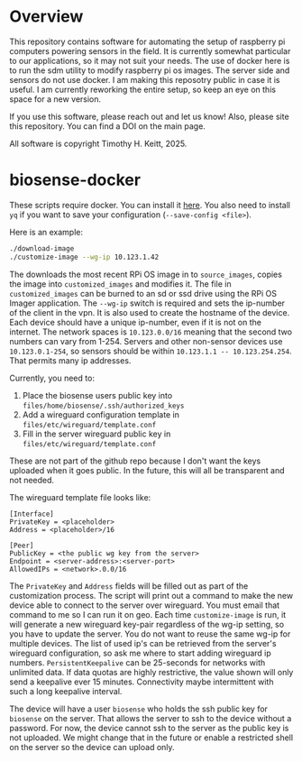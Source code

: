 # Overview

This repository contains software for automating the setup of raspberry pi computers powering sensors in the field. It is currently somewhat particular to our applications, so it may not suit your needs. The use of docker here is to run the sdm utility to modify raspberry pi os images. The server side and sensors do not use docker. I am making this reposotry public in case it is useful. I am currently reworking the entire setup, so keep an eye on this space for a new version.

If you use this software, please reach out and let us know! Also, please site this repository. You can find a DOI on the main page.

All software is copyright Timothy H. Keitt, 2025.

# biosense-docker

These scripts require docker. You can install it [here](https://docs.docker.com/engine/install/). You also need to install `yq` if you want to save your configuration (`--save-config <file>`).

Here is an example:

```bash
./download-image 
./customize-image --wg-ip 10.123.1.42 
```

The downloads the most recent RPi OS image in to `source_images`, copies the image into `customized_images` and modifies it. The file in `customized_images` can be burned to an sd or ssd drive using the RPi OS Imager application. The `--wg-ip` switch is required and sets the ip-number of the client in the vpn. It is also used to create the hostname of the device. Each device should have a unique ip-number, even if it is not on the internet. The network spaces is `10.123.0.0/16` meaning that the second two numbers can vary from 1-254. Servers and other non-sensor devices use `10.123.0.1-254`, so sensors should be within `10.123.1.1 -- 10.123.254.254`. That permits many ip addresses.

Currently, you need to:

1. Place the biosense users public key into `files/home/biosense/.ssh/authorized_keys`
1. Add a wireguard configuration template in `files/etc/wireguard/template.conf`
1. Fill in the server wireguard public key in `files/etc/wireguard/template.conf`

These are not part of the github repo because I don't want the keys uploaded when it goes public. In the future, this will all be transparent and not needed.

The wireguard template file looks like:

```
[Interface]
PrivateKey = <placeholder>
Address = <placeholder>/16

[Peer]
PublicKey = <the public wg key from the server>
Endpoint = <server-address>:<server-port>
AllowedIPs = <network>.0.0/16
```

The `PrivateKey` and `Address` fields will be filled out as part of the customization process. The script will print out a command to make the new device able to connect to the server over wireguard. You must email that command to me so I can run it on geo. Each time `customize-image` is run, it will generate a new wireguard key-pair regardless of the wg-ip setting, so you have to update the server. You do not want to reuse the same wg-ip for multiple devices. The list of used ip's can be retrieved from the server's wireguard configuration, so ask me where to start adding wireguard ip numbers. `PersistentKeepalive` can be 25-seconds for networks with unlimited data. If data quotas are highly restrictive, the value shown will only send a keepalive ever 15 minutes. Connectivity maybe intermittent with such a long keepalive interval. 

The device will have a user `biosense` who holds the ssh public key for `biosense` on the server. That allows the server to ssh to the device without a password. For now, the device cannot ssh to the server as the public key is not uploaded. We might change that in the future or enable a restricted shell on the server so the device can upload only.


